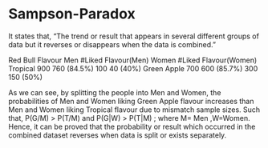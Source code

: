 # Sampson-Paradox
It states that, “The trend or result that appears in several different groups of data but it reverses or disappears when the data is combined.”

Red Bull Flavour
Men
#Liked Flavour(Men)
Women
#Liked Flavour(Women)
Tropical
900
760 (84.5%)
100
40 (40%)
Green Apple
700
600 (85.7%)
300
150 (50%)


As we can see, by splitting the people into Men and Women, the probabilities of Men and Women liking Green Apple flavour increases than Men and Women liking Tropical flavour due to mismatch sample sizes. Such that, P(G/M) > P(T/M)  and P(G|W) > P(T|M) ; where M= Men ,W=Women.
Hence, it can be proved that the probability or result which occurred in the combined dataset reverses when data is split or exists separately.
